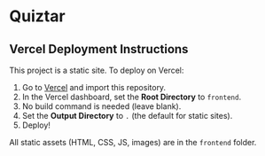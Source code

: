 # Quiztar

## Vercel Deployment Instructions

This project is a static site. To deploy on Vercel:

1. Go to [Vercel](https://vercel.com/) and import this repository.
2. In the Vercel dashboard, set the **Root Directory** to `frontend`.
3. No build command is needed (leave blank).
4. Set the **Output Directory** to `.` (the default for static sites).
5. Deploy!

All static assets (HTML, CSS, JS, images) are in the `frontend` folder.
